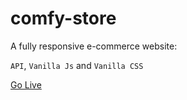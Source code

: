 # comfy-store
A fully responsive e-commerce website:

```API```, ```Vanilla Js``` and ```Vanilla CSS```

[Go Live](https://comfy-store-phi.vercel.app)
